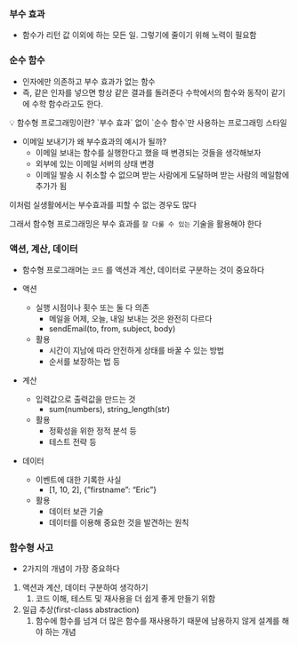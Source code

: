 ### 부수 효과

- 함수가 리턴 값 이외에 하는 모든 일. 그렇기에 줄이기 위해 노력이 필요함

### 순수 함수

- 인자에만 의존하고 부수 효과가 없는 함수
- 즉, 같은 인자를 넣으면 항상 같은 결과를 돌려준다
수학에서의 함수와 동작이 같기에 수학 함수라고도 한다.

<aside>
💡 함수형 프로그래밍이란?
`부수 효과` 없이 `순수 함수`만 사용하는 프로그래밍 스타일

</aside>

- 이메일 보내기가 왜 부수효과의 예시가 될까?
    - 이메일 보내는 함수를 실행한다고 했을 때 변경되는 것들을 생각해보자
    - 외부에 있는 이메일 서버의 상태 변경
    - 이메일 발송 시 취소할 수 없으며 받는 사람에게 도달하며 받는 사람의 메일함에 추가가 됨

이처럼 실생활에서는 부수효과를 피할 수 없는 경우도 많다

그래서 함수형 프로그래밍은 부수 효과를 `잘 다룰 수 있는` 기술을 활용해야 한다

### 액션, 계산, 데이터

- 함수형 프로그래머는  `코드` 를 액션과 계산, 데이터로 구분하는 것이 중요하다

- 액션
    - 실행 시점이나 횟수  또는 둘 다 의존
        - 메일을 어제, 오늘, 내일 보내는 것은 완전히 다르다
        - sendEmail(to, from, subject, body)
    - 활용
        - 시간이 지남에 따라 안전하게 상태를 바꿀 수 있는 방법
        - 순서를 보장하는 법 등

- 계산
    - 입력값으로 출력값을 만드는 것
        - sum(numbers), string_length(str)
    - 활용
        - 정확성을 위한 정적 분석 등
        - 테스트 전략 등

- 데이터
    - 이벤트에 대한 기록한 사실
        - [1, 10, 2], {”firstname”: “Eric”}
    - 활용
        - 데이터 보관 기술
        - 데이터를 이용해 중요한 것을 발견하는 원칙

### 함수형 사고

- 2가지의 개념이 가장 중요하다

1. 액션과 계산, 데이터 구분하여 생각하기
    1. 코드 이해, 테스트 및 재사용을 더 쉽게 좋게 만들기 위함
2. 일급 추상(first-class abstraction)
    1. 함수에 함수를 넘겨 더 많은 함수를 재사용하기 때문에 남용하지 않게 설계를 해야 하는 개념